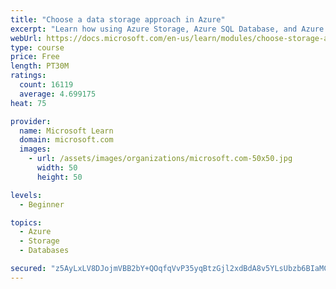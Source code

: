 ```yaml
---
title: "Choose a data storage approach in Azure"
excerpt: "Learn how using Azure Storage, Azure SQL Database, and Azure Cosmos DB - or a combination of them - for your business scenario is the best way to get the most performant solution."
webUrl: https://docs.microsoft.com/en-us/learn/modules/choose-storage-approach-in-azure/
type: course
price: Free
length: PT30M
ratings:
  count: 16119
  average: 4.699175
heat: 75

provider:
  name: Microsoft Learn
  domain: microsoft.com
  images:
    - url: /assets/images/organizations/microsoft.com-50x50.jpg
      width: 50
      height: 50

levels:
  - Beginner

topics:
  - Azure
  - Storage
  - Databases

secured: "z5AyLxLV8DJojmVBB2bY+QOqfqVvP35yqBtzGjl2xdBdA8v5YLsUbzb6BIaMCoB0sGeO6+S9Pjpd8sLt3u4iVa8aHyCVZGS8fFRYq3RoTiCHWxej0kbfnim7GRzSSxFp+QLaHis+RaQGFaUWvKrJwRW2FvIVQWdB2Vbc/q1JlDXtmqXmh5rXhn7sMZEeMGhx6gJ4C50K9t/9D/1J2xrlnB8GmqIslGo6uKDY4exl6wbwaYbgzbGAn4WSHwnBTG6ks1as43YRugDYBiTBk2yGq92rLNu/jW2p/2uFom+ui2ip0ANGSlKBQZMLvXA+UhttHB0oB8+sbT69R3V3MCR9SFdYUM86x5N1v0GNstN1LNbWzjUFRvugbuVT/zJXVmW7aKv1xVpCvVGXkZnfl+kRVRCBmpVmvA8uR1oSmV8Jrs1U/u5Qcgm6Pl1e4m7cxJu6;xAUEKeMXw2Nj805nlvwhNA=="
---
```


